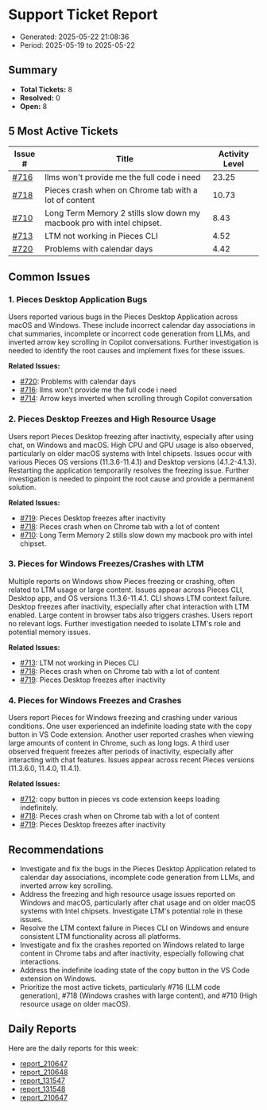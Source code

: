# Support Ticket Report
- Generated: 2025-05-22 21:08:36
- Period: 2025-05-19 to 2025-05-22

## Summary
- **Total Tickets:** 8
- **Resolved:** 0
- **Open:** 8

## 5 Most Active Tickets
| Issue # | Title | Activity Level |
|---------|-------|----------------|
| [#716](https://github.com/pieces-app/support/issues/716) | llms won't provide me the full code i need | 23.25 |
| [#718](https://github.com/pieces-app/support/issues/718) | Pieces crash when on Chrome tab with a lot of content | 10.73 |
| [#710](https://github.com/pieces-app/support/issues/710) | Long Term Memory 2 stills slow down my macbook pro with intel chipset. | 8.43 |
| [#713](https://github.com/pieces-app/support/issues/713) | LTM not working in Pieces CLI | 4.52 |
| [#720](https://github.com/pieces-app/support/issues/720) | Problems with calendar days | 4.42 |

## Common Issues
### 1. Pieces Desktop Application Bugs
Users reported various bugs in the Pieces Desktop Application across macOS and Windows. These include incorrect calendar day associations in chat summaries, incomplete or incorrect code generation from LLMs, and inverted arrow key scrolling in Copilot conversations.  Further investigation is needed to identify the root causes and implement fixes for these issues.

**Related Issues:**
- [#720](https://github.com/pieces-app/support/issues/720): Problems with calendar days
- [#716](https://github.com/pieces-app/support/issues/716): llms won't provide me the full code i need
- [#714](https://github.com/pieces-app/support/issues/714): Arrow keys inverted when scrolling through Copilot conversation

### 2. Pieces Desktop Freezes and High Resource Usage
Users report Pieces Desktop freezing after inactivity, especially after using chat, on Windows and macOS.  High CPU and GPU usage is also observed, particularly on older macOS systems with Intel chipsets. Issues occur with various Pieces OS versions (11.3.6-11.4.1) and Desktop versions (4.1.2-4.1.3).  Restarting the application temporarily resolves the freezing issue. Further investigation is needed to pinpoint the root cause and provide a permanent solution.

**Related Issues:**
- [#719](https://github.com/pieces-app/support/issues/719): Pieces Desktop freezes after inactivity
- [#718](https://github.com/pieces-app/support/issues/718): Pieces crash when on Chrome tab with a lot of content
- [#710](https://github.com/pieces-app/support/issues/710): Long Term Memory 2 stills slow down my macbook pro with intel chipset.

### 3. Pieces for Windows Freezes/Crashes with LTM
Multiple reports on Windows show Pieces freezing or crashing, often related to LTM usage or large content. Issues appear across Pieces CLI, Desktop app, and OS versions 11.3.6-11.4.1. CLI shows LTM context failure. Desktop freezes after inactivity, especially after chat interaction with LTM enabled.  Large content in browser tabs also triggers crashes.  Users report no relevant logs. Further investigation needed to isolate LTM's role and potential memory issues.

**Related Issues:**
- [#713](https://github.com/pieces-app/support/issues/713): LTM not working in Pieces CLI
- [#718](https://github.com/pieces-app/support/issues/718): Pieces crash when on Chrome tab with a lot of content
- [#719](https://github.com/pieces-app/support/issues/719): Pieces Desktop freezes after inactivity

### 4. Pieces for Windows Freezes and Crashes
Users report Pieces for Windows freezing and crashing under various conditions.  One user experienced an indefinite loading state with the copy button in VS Code extension. Another user reported crashes when viewing large amounts of content in Chrome, such as long logs. A third user observed frequent freezes after periods of inactivity, especially after interacting with chat features.  Issues appear across recent Pieces versions (11.3.6.0, 11.4.0, 11.4.1).

**Related Issues:**
- [#712](https://github.com/pieces-app/support/issues/712): copy button in pieces vs code extension keeps loading indefinitely.
- [#718](https://github.com/pieces-app/support/issues/718): Pieces crash when on Chrome tab with a lot of content
- [#719](https://github.com/pieces-app/support/issues/719): Pieces Desktop freezes after inactivity


## Recommendations
- Investigate and fix the bugs in the Pieces Desktop Application related to calendar day associations, incomplete code generation from LLMs, and inverted arrow key scrolling.
- Address the freezing and high resource usage issues reported on Windows and macOS, particularly after chat usage and on older macOS systems with Intel chipsets. Investigate LTM's potential role in these issues.
- Resolve the LTM context failure in Pieces CLI on Windows and ensure consistent LTM functionality across all platforms.
- Investigate and fix the crashes reported on Windows related to large content in Chrome tabs and after inactivity, especially following chat interactions.
- Address the indefinite loading state of the copy button in the VS Code extension on Windows.
- Prioritize the most active tickets, particularly #716 (LLM code generation), #718 (Windows crashes with large content), and #710 (High resource usage on older macOS).

## Daily Reports
Here are the daily reports for this week:

- [report_210647](daily/2025-05-20/report_210647.md)
- [report_210648](daily/2025-05-21/report_210648.md)
- [report_131547](daily/2025-05-21/report_131547.md)
- [report_131548](daily/2025-05-22/report_131548.md)
- [report_210647](daily/2025-05-22/report_210647.md)

